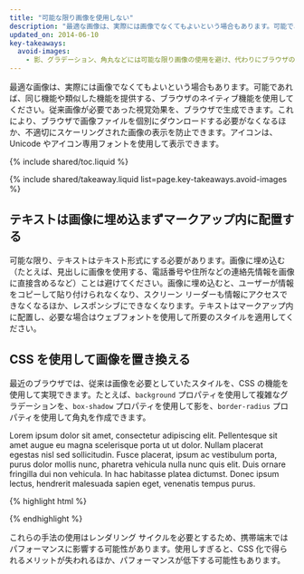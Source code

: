 ```yaml
---
title: "可能な限り画像を使用しない"
description: "最適な画像は、実際には画像でなくてもよいという場合もあります。可能であれば、同じ機能や類似した機能を提供する、ブラウザのネイティブ機能を使用してください。"
updated_on: 2014-06-10
key-takeaways:
  avoid-images:
    - 影、グラデーション、角丸などには可能な限り画像の使用を避け、代わりにブラウザの機能を利用します。
---
```


<p class="intro">
  最適な画像は、実際には画像でなくてもよいという場合もあります。可能であれば、同じ機能や類似した機能を提供する、ブラウザのネイティブ機能を使用してください。従来画像が必要であった視覚効果を、ブラウザで生成できます。これにより、ブラウザで画像ファイルを個別にダウンロードする必要がなくなるほか、不適切にスケーリングされた画像の表示を防止できます。アイコンは、Unicode やアイコン専用フォントを使用して表示できます。
</p>


{% include shared/toc.liquid %}


{% include shared/takeaway.liquid list=page.key-takeaways.avoid-images %}

## テキストは画像に埋め込まずマークアップ内に配置する

可能な限り、テキストはテキスト形式にする必要があります。画像に埋め込む（たとえば、見出しに画像を使用する、電話番号や住所などの連絡先情報を画像に直接含めるなど）ことは避けてください。画像に埋め込むと、ユーザーが情報をコピーして貼り付けられなくなり、スクリーン リーダーも情報にアクセスできなくなるほか、レスポンシブにできなくなります。テキストはマークアップ内に配置し、必要な場合はウェブフォントを使用して所要のスタイルを適用してください。

## CSS を使用して画像を置き換える

最近のブラウザでは、従来は画像を必要としていたスタイルを、CSS の機能を使用して実現できます。たとえば、<code>background</code> プロパティを使用して複雑なグラデーションを、<code>box-shadow</code> プロパティを使用して影を、<code>border-radius</code> プロパティを使用して角丸を作成できます。

<p id="noImage">
Lorem ipsum dolor sit amet, consectetur adipiscing elit. Pellentesque sit 
amet augue eu magna scelerisque porta ut ut dolor. Nullam placerat egestas 
nisl sed sollicitudin. Fusce placerat, ipsum ac vestibulum porta, purus 
dolor mollis nunc, pharetra vehicula nulla nunc quis elit. Duis ornare 
fringilla dui non vehicula. In hac habitasse platea dictumst. Donec 
ipsum lectus, hendrerit malesuada sapien eget, venenatis tempus purus.
</p>

{% highlight html %}
<style>
  div#noImage {
    color: white;
    border-radius: 5px;
    box-shadow: 5px 5px 4px 0 rgba(9,130,154,0.2);
    background: linear-gradient(rgba(9, 130, 154, 1), rgba(9, 130, 154, 0.5));
  }
</style>
{% endhighlight %}

これらの手法の使用はレンダリング サイクルを必要とするため、携帯端末ではパフォーマンスに影響する可能性があります。使用しすぎると、CSS 化で得られるメリットが失われるほか、パフォーマンスが低下する可能性もあります。



